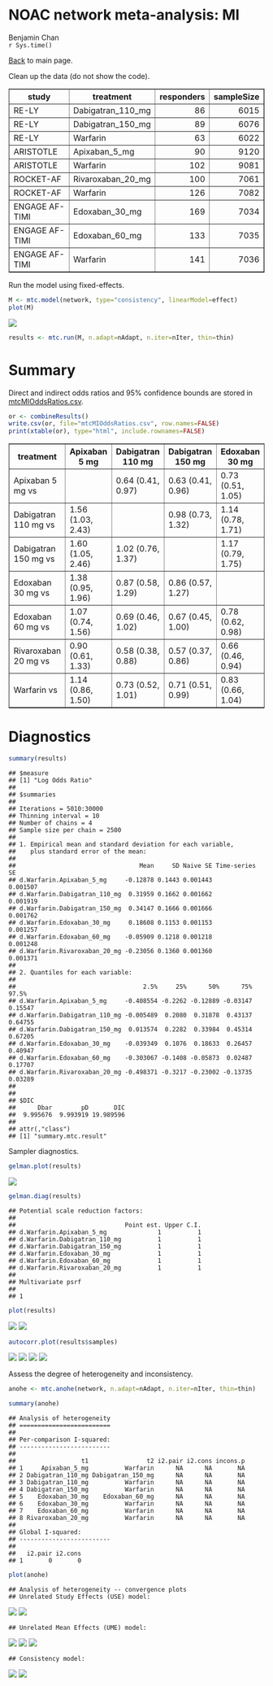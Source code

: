 # NOAC network meta-analysis: MI
Benjamin Chan  
`r Sys.time()`  

[Back](README.md) to main page.

Clean up the data (do not show the code).

<!-- html table generated in R 3.2.2 by xtable 1.7-4 package -->
<!-- Fri Feb 05 12:55:07 2016 -->
<table border=1>
<tr> <th> study </th> <th> treatment </th> <th> responders </th> <th> sampleSize </th>  </tr>
  <tr> <td> RE-LY </td> <td> Dabigatran_110_mg </td> <td align="right"> 86 </td> <td align="right"> 6015 </td> </tr>
  <tr> <td> RE-LY </td> <td> Dabigatran_150_mg </td> <td align="right"> 89 </td> <td align="right"> 6076 </td> </tr>
  <tr> <td> RE-LY </td> <td> Warfarin </td> <td align="right"> 63 </td> <td align="right"> 6022 </td> </tr>
  <tr> <td> ARISTOTLE </td> <td> Apixaban_5_mg </td> <td align="right"> 90 </td> <td align="right"> 9120 </td> </tr>
  <tr> <td> ARISTOTLE </td> <td> Warfarin </td> <td align="right"> 102 </td> <td align="right"> 9081 </td> </tr>
  <tr> <td> ROCKET-AF </td> <td> Rivaroxaban_20_mg </td> <td align="right"> 100 </td> <td align="right"> 7061 </td> </tr>
  <tr> <td> ROCKET-AF </td> <td> Warfarin </td> <td align="right"> 126 </td> <td align="right"> 7082 </td> </tr>
  <tr> <td> ENGAGE AF-TIMI </td> <td> Edoxaban_30_mg </td> <td align="right"> 169 </td> <td align="right"> 7034 </td> </tr>
  <tr> <td> ENGAGE AF-TIMI </td> <td> Edoxaban_60_mg </td> <td align="right"> 133 </td> <td align="right"> 7035 </td> </tr>
  <tr> <td> ENGAGE AF-TIMI </td> <td> Warfarin </td> <td align="right"> 141 </td> <td align="right"> 7036 </td> </tr>
   </table>

Run the model using fixed-effects.


```r
M <- mtc.model(network, type="consistency", linearModel=effect)
plot(M)
```

![](mtcMI_files/figure-html/network-1.png) 

```r
results <- mtc.run(M, n.adapt=nAdapt, n.iter=nIter, thin=thin)
```

# Summary

Direct and indirect odds ratios and 95% confidence bounds are stored in
[mtcMIOddsRatios.csv](mtcMIOddsRatios.csv).


```r
or <- combineResults()
write.csv(or, file="mtcMIOddsRatios.csv", row.names=FALSE)
print(xtable(or), type="html", include.rownames=FALSE)
```

<!-- html table generated in R 3.2.2 by xtable 1.7-4 package -->
<!-- Fri Feb 05 12:55:19 2016 -->
<table border=1>
<tr> <th> treatment </th> <th> Apixaban 5 mg </th> <th> Dabigatran 110 mg </th> <th> Dabigatran 150 mg </th> <th> Edoxaban 30 mg </th> <th> Edoxaban 60 mg </th> <th> Rivaroxaban 20 mg </th> <th> Warfarin </th>  </tr>
  <tr> <td> Apixaban 5 mg vs </td> <td>  </td> <td> 0.64 (0.41, 0.97) </td> <td> 0.63 (0.41, 0.96) </td> <td> 0.73 (0.51, 1.05) </td> <td> 0.93 (0.64, 1.36) </td> <td> 1.11 (0.75, 1.63) </td> <td> 0.88 (0.66, 1.17) </td> </tr>
  <tr> <td> Dabigatran 110 mg vs </td> <td> 1.56 (1.03, 2.43) </td> <td>  </td> <td> 0.98 (0.73, 1.32) </td> <td> 1.14 (0.78, 1.71) </td> <td> 1.46 (0.98, 2.18) </td> <td> 1.73 (1.14, 2.64) </td> <td> 1.38 (0.99, 1.91) </td> </tr>
  <tr> <td> Dabigatran 150 mg vs </td> <td> 1.60 (1.05, 2.46) </td> <td> 1.02 (0.76, 1.37) </td> <td>  </td> <td> 1.17 (0.79, 1.75) </td> <td> 1.49 (1.00, 2.24) </td> <td> 1.77 (1.16, 2.71) </td> <td> 1.40 (1.01, 1.96) </td> </tr>
  <tr> <td> Edoxaban 30 mg vs </td> <td> 1.38 (0.95, 1.96) </td> <td> 0.87 (0.58, 1.29) </td> <td> 0.86 (0.57, 1.27) </td> <td>  </td> <td> 1.28 (1.02, 1.60) </td> <td> 1.52 (1.06, 2.16) </td> <td> 1.20 (0.96, 1.51) </td> </tr>
  <tr> <td> Edoxaban 60 mg vs </td> <td> 1.07 (0.74, 1.56) </td> <td> 0.69 (0.46, 1.02) </td> <td> 0.67 (0.45, 1.00) </td> <td> 0.78 (0.62, 0.98) </td> <td>  </td> <td> 1.19 (0.83, 1.70) </td> <td> 0.94 (0.74, 1.19) </td> </tr>
  <tr> <td> Rivaroxaban 20 mg vs </td> <td> 0.90 (0.61, 1.33) </td> <td> 0.58 (0.38, 0.88) </td> <td> 0.57 (0.37, 0.86) </td> <td> 0.66 (0.46, 0.94) </td> <td> 0.84 (0.59, 1.20) </td> <td>  </td> <td> 0.79 (0.61, 1.03) </td> </tr>
  <tr> <td> Warfarin vs </td> <td> 1.14 (0.86, 1.50) </td> <td> 0.73 (0.52, 1.01) </td> <td> 0.71 (0.51, 0.99) </td> <td> 0.83 (0.66, 1.04) </td> <td> 1.06 (0.84, 1.35) </td> <td> 1.26 (0.97, 1.65) </td> <td>  </td> </tr>
   </table>

# Diagnostics



```r
summary(results)
```

```
## $measure
## [1] "Log Odds Ratio"
## 
## $summaries
## 
## Iterations = 5010:30000
## Thinning interval = 10 
## Number of chains = 4 
## Sample size per chain = 2500 
## 
## 1. Empirical mean and standard deviation for each variable,
##    plus standard error of the mean:
## 
##                                  Mean     SD Naive SE Time-series SE
## d.Warfarin.Apixaban_5_mg     -0.12878 0.1443 0.001443       0.001507
## d.Warfarin.Dabigatran_110_mg  0.31959 0.1662 0.001662       0.001919
## d.Warfarin.Dabigatran_150_mg  0.34147 0.1666 0.001666       0.001762
## d.Warfarin.Edoxaban_30_mg     0.18608 0.1153 0.001153       0.001257
## d.Warfarin.Edoxaban_60_mg    -0.05909 0.1218 0.001218       0.001248
## d.Warfarin.Rivaroxaban_20_mg -0.23056 0.1360 0.001360       0.001371
## 
## 2. Quantiles for each variable:
## 
##                                   2.5%     25%      50%      75%   97.5%
## d.Warfarin.Apixaban_5_mg     -0.408554 -0.2262 -0.12889 -0.03147 0.15547
## d.Warfarin.Dabigatran_110_mg -0.005489  0.2080  0.31878  0.43137 0.64755
## d.Warfarin.Dabigatran_150_mg  0.013574  0.2282  0.33984  0.45314 0.67205
## d.Warfarin.Edoxaban_30_mg    -0.039349  0.1076  0.18633  0.26457 0.40947
## d.Warfarin.Edoxaban_60_mg    -0.303067 -0.1408 -0.05873  0.02487 0.17707
## d.Warfarin.Rivaroxaban_20_mg -0.498371 -0.3217 -0.23002 -0.13735 0.03289
## 
## 
## $DIC
##      Dbar        pD       DIC 
##  9.995676  9.993919 19.989596 
## 
## attr(,"class")
## [1] "summary.mtc.result"
```

Sampler diagnostics.


```r
gelman.plot(results)
```

![](mtcMI_files/figure-html/gelman-1.png) 

```r
gelman.diag(results)
```

```
## Potential scale reduction factors:
## 
##                              Point est. Upper C.I.
## d.Warfarin.Apixaban_5_mg              1          1
## d.Warfarin.Dabigatran_110_mg          1          1
## d.Warfarin.Dabigatran_150_mg          1          1
## d.Warfarin.Edoxaban_30_mg             1          1
## d.Warfarin.Edoxaban_60_mg             1          1
## d.Warfarin.Rivaroxaban_20_mg          1          1
## 
## Multivariate psrf
## 
## 1
```


```r
plot(results)
```

![](mtcMI_files/figure-html/trace-1.png) ![](mtcMI_files/figure-html/trace-2.png) 


```r
autocorr.plot(results$samples)
```

![](mtcMI_files/figure-html/autocorr-1.png) ![](mtcMI_files/figure-html/autocorr-2.png) ![](mtcMI_files/figure-html/autocorr-3.png) ![](mtcMI_files/figure-html/autocorr-4.png) 

Assess the degree of heterogeneity and inconsistency.


```r
anohe <- mtc.anohe(network, n.adapt=nAdapt, n.iter=nIter, thin=thin)
```


```r
summary(anohe)
```

```
## Analysis of heterogeneity
## =========================
## 
## Per-comparison I-squared:
## -------------------------
## 
##                  t1                t2 i2.pair i2.cons incons.p
## 1     Apixaban_5_mg          Warfarin      NA      NA       NA
## 2 Dabigatran_110_mg Dabigatran_150_mg      NA      NA       NA
## 3 Dabigatran_110_mg          Warfarin      NA      NA       NA
## 4 Dabigatran_150_mg          Warfarin      NA      NA       NA
## 5    Edoxaban_30_mg    Edoxaban_60_mg      NA      NA       NA
## 6    Edoxaban_30_mg          Warfarin      NA      NA       NA
## 7    Edoxaban_60_mg          Warfarin      NA      NA       NA
## 8 Rivaroxaban_20_mg          Warfarin      NA      NA       NA
## 
## Global I-squared:
## -------------------------
## 
##   i2.pair i2.cons
## 1       0       0
```

```r
plot(anohe)
```

```
## Analysis of heterogeneity -- convergence plots
## Unrelated Study Effects (USE) model:
```

![](mtcMI_files/figure-html/anohe-1.png) ![](mtcMI_files/figure-html/anohe-2.png) 

```
## Unrelated Mean Effects (UME) model:
```

![](mtcMI_files/figure-html/anohe-3.png) ![](mtcMI_files/figure-html/anohe-4.png) ![](mtcMI_files/figure-html/anohe-5.png) 

```
## Consistency model:
```

![](mtcMI_files/figure-html/anohe-6.png) ![](mtcMI_files/figure-html/anohe-7.png) 
